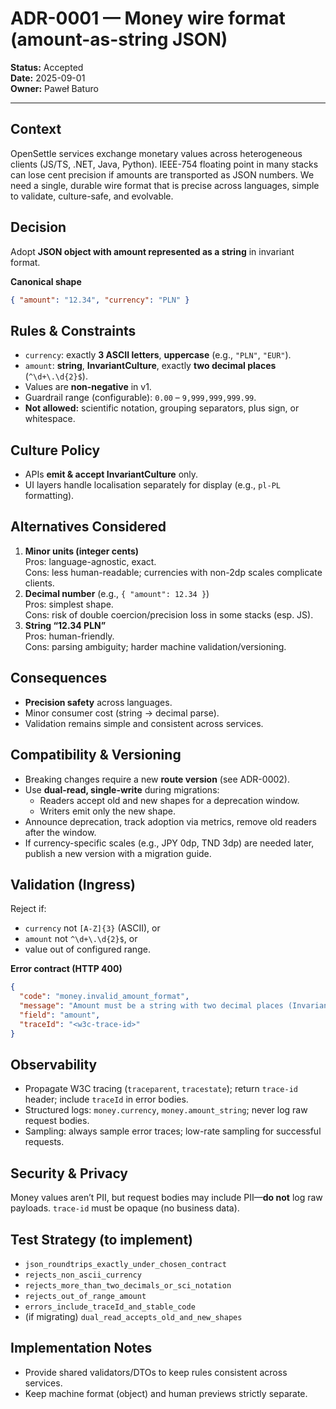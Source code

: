 <!-- docs/adr/0001-money-wire-format.md -->
# ADR-0001 — Money wire format (amount-as-string JSON)

**Status:** Accepted  
**Date:** 2025-09-01  
**Owner:** Paweł Baturo

---

## Context
OpenSettle services exchange monetary values across heterogeneous clients (JS/TS, .NET, Java, Python). IEEE-754 floating point in many stacks can lose cent precision if amounts are transported as JSON numbers. We need a single, durable wire format that is precise across languages, simple to validate, culture-safe, and evolvable.

## Decision
Adopt **JSON object with amount represented as a string** in invariant format.

**Canonical shape**
~~~json
{ "amount": "12.34", "currency": "PLN" }
~~~

## Rules & Constraints
- `currency`: exactly **3 ASCII letters**, **uppercase** (e.g., `"PLN"`, `"EUR"`).
- `amount`: **string**, **InvariantCulture**, exactly **two decimal places** (`^\d+\.\d{2}$`).
- Values are **non-negative** in v1.
- Guardrail range (configurable): `0.00` – `9,999,999,999.99`.
- **Not allowed:** scientific notation, grouping separators, plus sign, or whitespace.

## Culture Policy
- APIs **emit & accept InvariantCulture** only.
- UI layers handle localisation separately for display (e.g., `pl-PL` formatting).

## Alternatives Considered
1. **Minor units (integer cents)**  
   Pros: language-agnostic, exact.  
   Cons: less human-readable; currencies with non-2dp scales complicate clients.
2. **Decimal number** (e.g., `{ "amount": 12.34 }`)  
   Pros: simplest shape.  
   Cons: risk of double coercion/precision loss in some stacks (esp. JS).
3. **String “12.34 PLN”**  
   Pros: human-friendly.  
   Cons: parsing ambiguity; harder machine validation/versioning.

## Consequences
- **Precision safety** across languages.
- Minor consumer cost (string → decimal parse).
- Validation remains simple and consistent across services.

## Compatibility & Versioning
- Breaking changes require a new **route version** (see ADR-0002).  
- Use **dual-read, single-write** during migrations:
  - Readers accept old and new shapes for a deprecation window.
  - Writers emit only the new shape.
- Announce deprecation, track adoption via metrics, remove old readers after the window.
- If currency-specific scales (e.g., JPY 0dp, TND 3dp) are needed later, publish a new version with a migration guide.

## Validation (Ingress)
Reject if:
- `currency` not `[A-Z]{3}` (ASCII), or
- `amount` not `^\d+\.\d{2}$`, or
- value out of configured range.

**Error contract (HTTP 400)**
~~~json
{
  "code": "money.invalid_amount_format",
  "message": "Amount must be a string with two decimal places (InvariantCulture).",
  "field": "amount",
  "traceId": "<w3c-trace-id>"
}
~~~

## Observability
- Propagate W3C tracing (`traceparent`, `tracestate`); return `trace-id` header; include `traceId` in error bodies.
- Structured logs: `money.currency`, `money.amount_string`; never log raw request bodies.
- Sampling: always sample error traces; low-rate sampling for successful requests.

## Security & Privacy
Money values aren’t PII, but request bodies may include PII—**do not** log raw payloads. `trace-id` must be opaque (no business data).

## Test Strategy (to implement)
- `json_roundtrips_exactly_under_chosen_contract`
- `rejects_non_ascii_currency`
- `rejects_more_than_two_decimals_or_sci_notation`
- `rejects_out_of_range_amount`
- `errors_include_traceId_and_stable_code`
- (if migrating) `dual_read_accepts_old_and_new_shapes`

## Implementation Notes
- Provide shared validators/DTOs to keep rules consistent across services.
- Keep machine format (object) and human previews strictly separate.

